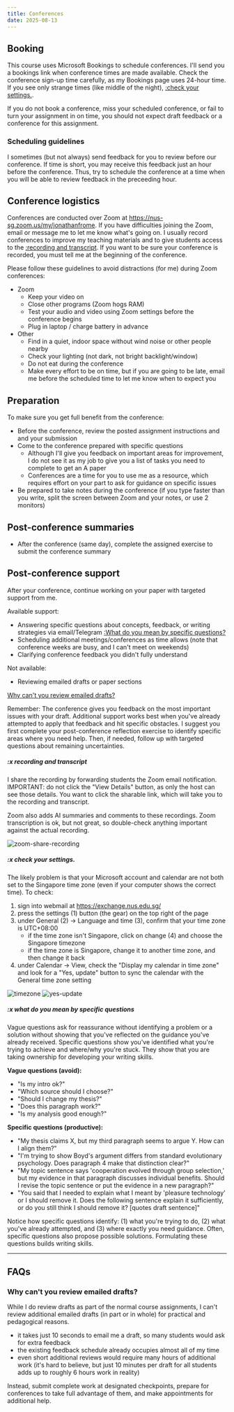 ```yaml
---
title: Conferences
date: 2025-08-13
---
```

## Booking

This course uses Microsoft Bookings to schedule conferences. I'll send you a bookings link when conference times are made available.  Check the conference sign-up time carefully, as my Bookings page uses 24-hour time. If you see only strange times (like middle of the night), [:check your settings.](#x-checkyoursettings).

If you do not book a conference, miss your scheduled conference, or fail to turn your assignment in on time, you should not expect draft feedback or a conference for this assignment.

### Scheduling guidelines

I sometimes (but not always) send feedback for you to review before our conference. If time is short, you may receive this feedback just an hour before the conference. Thus, try to schedule the conference at a time when you will be able to review feedback in the preceeding hour.

## Conference logistics

Conferences are conducted over Zoom at <https://nus-sg.zoom.us/my/jonathanfrome>. If you have difficulties joining the Zoom, email or message me to let me know what's going on. I usually record conferences to improve my teaching materials and to give students access to the [:recording and transcript](#x-recordingandtranscript). If you want to be sure your conference is recorded, you must tell me at the beginning of the conference.

Please follow these guidelines to avoid distractions (for me) during Zoom conferences:

- Zoom
    - Keep your video on
    - Close other programs (Zoom hogs RAM)
    - Test your audio and video using Zoom settings before the conference begins
    - Plug in laptop / charge battery in advance
- Other
    - Find in a quiet, indoor space without wind noise or other people nearby
    - Check your lighting (not dark, not bright backlight/window)
    - Do not eat during the conference
    - Make every effort to be on time, but if you are going to be late, email me before the scheduled time to let me know when to expect you

## Preparation

To make sure you get full benefit from the conference:

- Before the conference, review the posted assignment instructions and and your submission
- Come to the conference prepared with specific questions
    - Although I'll give you feedback on important areas for improvement, I do not see it as my job to give you a list of tasks you need to complete to get an A paper
    - Conferences are a time for you to use me as a resource, which requires effort on your part to ask for guidance on specific issues
- Be prepared to take notes during the conference (if you type faster than you write, split the screen between Zoom and your notes, or use 2 monitors)

## Post-conference summaries

- After the conference (same day), complete the assigned exercise to submit the conference summary

## Post-conference support

After your conference, continue working on your paper with targeted support from me.

Available support:

- Answering specific questions about concepts, feedback, or writing strategies via email/Telegram <span class="smaller-text"> [:What do you mean by specific questions?](#x-what-do-you-mean-by-specific-questions) </span>
- Scheduling additional meetings/conferences as time allows (note that conference weeks are busy, and I can't meet on weekends)
- Clarifying conference feedback you didn't fully understand

Not available:

- Reviewing emailed drafts or paper sections

[Why can't you review emailed drafts?](/course-ntw2029/course-info/conferences/#why-cant-you-review-emailed-drafts)

Remember: The conference gives you feedback on the most important issues with your draft. Additional support works best when you've already attempted to apply that feedback and hit specific obstacles. I suggest you first complete your post-conference reflection exercise to identify specific areas where you need help. Then, if needed, follow up with targeted questions about remaining uncertainties.

##### :x recording and transcript

I share the recording by forwarding students the Zoom email notification. IMPORTANT: do not click the "View Details" button, as only the host can see those details. You want to click the sharable link, which will take you to the recording and transcript.

Zoom also adds AI summaries and comments to these recordings. Zoom transcription is ok, but not great, so double-check anything important against the actual recording.

![zoom-share-recording](/images/zoom_share_recording.png)

##### :x check your settings.

The likely problem is that your Microsoft account and calendar are not both set to the Singapore time zone (even if your computer shows the correct time). To check:

1. sign into webmail at https://exchange.nus.edu.sg/
2. press the settings (1) button (the gear) on the top right of the page
3. under General (2) → Language and time (3), confirm that your time zone is UTC+08:00
   - if the time zone isn't Singapore, click on change (4) and choose the Singapore timezone
   - if the time zone is Singapore, change it to another time zone, and then change it back
4. under Calendar → View, check the "Display my calendar in time zone" and look for a "Yes, update" button to sync the calendar with the General time zone setting

![timezone](/images/timezone.png)
![yes-update](/images/yes-update.png)

##### :x what do you mean by specific questions

Vague questions ask for reassurance without identifying a problem or a solution without showing that you've reflected on the guidance you've already received. Specific questions show you've identified what you're trying to achieve and where/why you're stuck. They show that you are taking ownership for developing your writing skills.

**Vague questions (avoid):**

- "Is my intro ok?"
- "Which source should I choose?"
- "Should I change my thesis?"
- "Does this paragraph work?"
- "Is my analysis good enough?"

**Specific questions (productive):**

- "My thesis claims X, but my third paragraph seems to argue Y. How can I align them?"
- "I'm trying to show Boyd's argument differs from standard evolutionary psychology. Does paragraph 4 make that distinction clear?"
- "My topic sentence says 'cooperation evolved through group selection,' but my evidence in that paragraph discusses individual benefits. Should I revise the topic sentence or put the evidence in a new paragraph?"
- "You said that I needed to explain what I meant by 'pleasure technology' or I should remove it. Does the following sentence explain it sufficiently, or do you still think I should remove it? [quotes draft sentence]"

Notice how specific questions identify: (1) what you're trying to do, (2) what you've already attempted, and (3) where exactly you need guidance. Often, specific questions also propose possible solutions. Formulating these questions builds writing skills.

---

## FAQs

### Why can't you review emailed drafts?

While I do review drafts as part of the normal course assignments, I can't review additional emailed drafts (in part or in whole) for practical and pedagogical reasons.

- it takes just 10 seconds to email me a draft, so many students would ask for extra feedback
- the existing feedback schedule already occupies almost all of my time
- even short additional reviews would require many hours of additional work (it's hard to believe, but just 10 minutes per draft for all students adds up to roughly 6 hours work in reality)

Instead, submit complete work at designated checkpoints, prepare for conferences to take full advantage of them, and make appointments for additional help.
